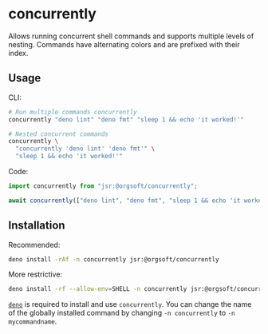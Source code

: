 # concurrently

Allows running concurrent shell commands and supports multiple levels of
nesting. Commands have alternating colors and are prefixed with their index.

## Usage

CLI:

```bash
# Run multiple commands concurrently
concurrently "deno lint" "deno fmt" "sleep 1 && echo 'it worked!'"

# Nested concurrent commands
concurrently \
  "concurrently 'deno lint' 'deno fmt'" \
  "sleep 1 && echo 'it worked!'"
```

Code:

```ts
import concurrently from "jsr:@orgsoft/concurrently";

await concurrently(["deno lint", "deno fmt", "sleep 1 && echo 'it worked!'"]);
```

## Installation

Recommended:

```sh
deno install -rAf -n concurrently jsr:@orgsoft/concurrently
```

More restrictive:

```sh
deno install -rf --allow-env=SHELL -n concurrently jsr:@orgsoft/concurrently
```

[`deno`](https://deno.com) is required to install and use `concurrently`. You can change
the name of the globally installed command by changing `-n concurrently` to
`-n mycommandname`.
